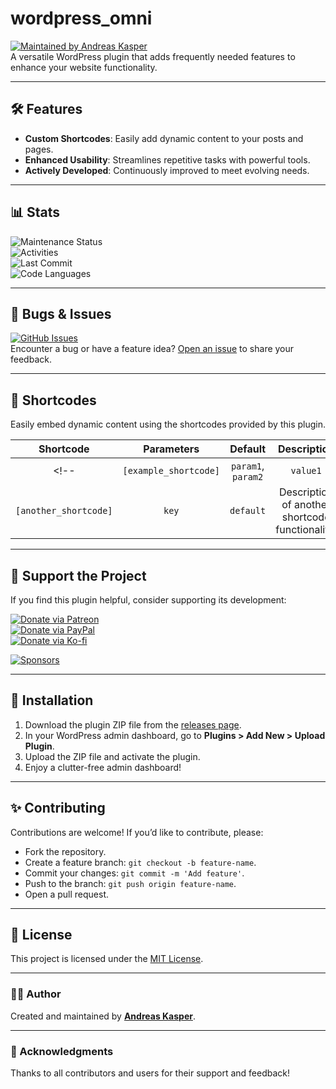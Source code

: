 # wordpress_omni  
[![Maintained by Andreas Kasper](https://img.shields.io/badge/Maintained%20by-Andreas%20Kasper-blue.svg?style=for-the-badge)](https://github.com/AndreasKasper)  
A versatile WordPress plugin that adds frequently needed features to enhance your website functionality.

---

## 🛠️ Features  
- **Custom Shortcodes**: Easily add dynamic content to your posts and pages.  
- **Enhanced Usability**: Streamlines repetitive tasks with powerful tools.  
- **Actively Developed**: Continuously improved to meet evolving needs.  

---

## 📊 Stats  
![Maintenance Status](https://img.shields.io/badge/maintenance-actively--developed-brightgreen.svg)  
![Activities](https://img.shields.io/github/commit-activity/m/andreaskasper/wordpress_omni.svg)  
![Last Commit](https://img.shields.io/github/last-commit/andreaskasper/wordpress_omni.svg)  
![Code Languages](https://img.shields.io/github/languages/top/andreaskasper/wordpress_omni.svg)  

---

## 🐞 Bugs & Issues  
[![GitHub Issues](https://img.shields.io/github/issues/andreaskasper/wordpress_omni.svg)](https://github.com/andreaskasper/wordpress_omni/issues)  
Encounter a bug or have a feature idea? [Open an issue](https://github.com/andreaskasper/wordpress_omni/issues) to share your feedback.

---

## 📖 Shortcodes  
Easily embed dynamic content using the shortcodes provided by this plugin.  

| **Shortcode**         | **Parameters**      | **Default** | **Description**                                                                 |
|:---------------------:|:------------------:|:-----------:|:-------------------------------------------------------------------------------:|
<!--| `[example_shortcode]` | `param1`, `param2` | `value1`    | Description of what this shortcode does. Replace this with actual details.     |
| `[another_shortcode]` | `key`              | `default`   | Description of another shortcode functionality.                                |-->



---

## 🤝 Support the Project  
If you find this plugin helpful, consider supporting its development:  

[![Donate via Patreon](https://img.shields.io/badge/Donate-Patreon-orange.svg?style=for-the-badge)](https://www.patreon.com/AndreasKasper)  
[![Donate via PayPal](https://img.shields.io/badge/Donate-PayPal-blue.svg?style=for-the-badge)](https://www.paypal.me/AndreasKasper)  
[![Donate via Ko-fi](https://img.shields.io/badge/Donate-Ko--fi-red.svg?style=for-the-badge)](https://ko-fi.com/andreaskasper)  

[![Sponsors](https://img.shields.io/github/sponsors/andreaskasper)](https://github.com/sponsors/andreaskasper)  

---

## 📖 Installation  
1. Download the plugin ZIP file from the [releases page](https://github.com/andreaskasper/wordpress_omni/releases).  
2. In your WordPress admin dashboard, go to **Plugins > Add New > Upload Plugin**.  
3. Upload the ZIP file and activate the plugin.  
4. Enjoy a clutter-free admin dashboard!  

---

## ✨ Contributing  
Contributions are welcome! If you’d like to contribute, please:  
- Fork the repository.  
- Create a feature branch: `git checkout -b feature-name`.  
- Commit your changes: `git commit -m 'Add feature'`.  
- Push to the branch: `git push origin feature-name`.  
- Open a pull request.  

---

## 📄 License  
This project is licensed under the [MIT License](LICENSE).  

---

### 👨‍💻 Author  
Created and maintained by **[Andreas Kasper](https://github.com/AndreasKasper)**.  

---

### 🌟 Acknowledgments  
Thanks to all contributors and users for their support and feedback!  


